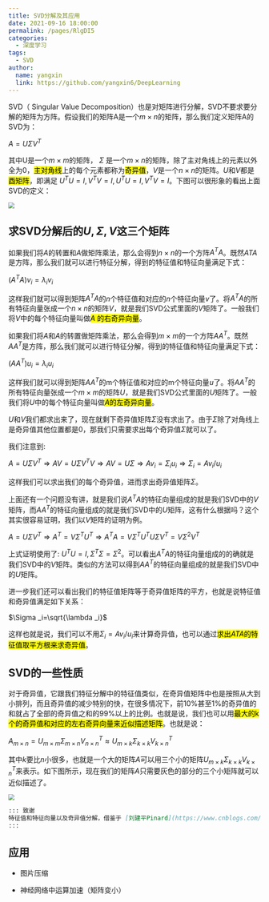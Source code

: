 ```yaml
---
title: SVD分解及其应用
date: 2021-09-16 18:00:00
permalink: /pages/RlgDI5
categories: 
  - 深度学习
tags: 
  - SVD
author: 
  name: yangxin
  link: https://github.com/yangxin6/DeepLearning
---
```


SVD（ Singular Value Decomposition）也是对矩阵进行分解，SVD不要求要分解的矩阵为方阵。假设我们的矩阵A是一个$m×n$的矩阵，那么我们定义矩阵A的SVD为：

$A=U\Sigma V^T$

其中U是一个$m×m$的矩阵， $\Sigma$ 是一个$m×n$的矩阵，除了主对角线上的元素以外全为0，<mark>主对角线</mark>上的每个元素都称为<mark>奇异值</mark>，$V$是一个$n×n$的矩阵。$U$和$V$都是<mark>酉矩阵</mark>，即满足 $U^TU=I,V^TV=I,U^TU=I,V^TV=I$。下图可以很形象的看出上面SVD的定义：

<img src="https://cdn.jsdelivr.net/gh/yangxin6/img-hosting@master/images/1042406-20170105115457425-1545975626.76l3jj3sr6o0.png" style="zoom:75%;" />

## 求SVD分解后的$U,\Sigma ,V$这三个矩阵

如果我们将$A$的转置和$A$做矩阵乘法，那么会得到$n×n$的一个方阵$A^TA$。既然$ATA$是方阵，那么我们就可以进行特征分解，得到的特征值和特征向量满足下式：

$(A^TA)v_i=\lambda _iv_i$

这样我们就可以得到矩阵$A^TA$的$n$个特征值和对应的$n$个特征向量$v$了。将$A^TA$的所有特征向量张成一个$n×n$的矩阵$V$，就是我们SVD公式里面的$V$矩阵了。一般我们将$V$中的每个特征向量叫做<mark>$A$ 的右奇异向量</mark>。

如果我们将$A$和$A$的转置做矩阵乘法，那么会得到$m×m$的一个方阵$AA^T$。既然$AA^T$是方阵，那么我们就可以进行特征分解，得到的特征值和特征向量满足下式：

$(AA^T)u_i=\lambda _iu_i$

这样我们就可以得到矩阵$AA^T$的m个特征值和对应的m个特征向量$u$了。将$AA^T$的所有特征向量张成一个$m×m$的矩阵$U$，就是我们SVD公式里面的$U$矩阵了。一般我们将$U$中的每个特征向量叫做<mark>$A$的左奇异向量</mark>。

$U$和$V$我们都求出来了，现在就剩下奇异值矩阵$\Sigma$没有求出了。由于$\Sigma$除了对角线上是奇异值其他位置都是0，那我们只需要求出每个奇异值$\Sigma$就可以了。

我们注意到:

$A=U\Sigma V^T\Rightarrow AV=U\Sigma V^TV\Rightarrow AV=U\Sigma \Rightarrow Av_i=\Sigma _iu_i\Rightarrow \Sigma _i=Av_i/u_i$

 这样我们可以求出我们的每个奇异值，进而求出奇异值矩阵$\Sigma$。

上面还有一个问题没有讲，就是我们说$A^TA$的特征向量组成的就是我们SVD中的$V$矩阵，而$AA^T$的特征向量组成的就是我们SVD中的$U$矩阵，这有什么根据吗？这个其实很容易证明，我们以$V$矩阵的证明为例。

$A=U\Sigma V^T\Rightarrow A^T=V\Sigma ^TU^T\Rightarrow A^TA=V\Sigma ^TU^TU\Sigma V^T=V\Sigma ^2V^T$

上式证明使用了: $U^TU=I,\Sigma ^T\Sigma =\Sigma ^2$。可以看出$A^TA$的特征向量组成的的确就是我们SVD中的$V$矩阵。类似的方法可以得到$AA^T$的特征向量组成的就是我们SVD中的$U$矩阵。

进一步我们还可以看出我们的特征值矩阵等于奇异值矩阵的平方，也就是说特征值和奇异值满足如下关系：

$\Sigma _i=\sqrt{\lambda _i}$

这样也就是说，我们可以不用$\Sigma _i=Av_i/u_i$来计算奇异值，也可以通过<mark>求出$ATA$的特征值取平方根来求奇异值</mark>。

## SVD的一些性质

对于奇异值，它跟我们特征分解中的特征值类似，在奇异值矩阵中也是按照从大到小排列，而且奇异值的减少特别的快，在很多情况下，前10%甚至1%的奇异值的和就占了全部的奇异值之和的99%以上的比例。也就是说，我们也可以用<mark>最大的k个的奇异值和对应的左右奇异向量来近似描述矩阵</mark>。也就是说：

$A_{m×n}=U_{m×m}\Sigma _{m×n}V_{n×n}^T≈U_{m×k}\Sigma _{k×k}V_{k×n}^T$

其中$k$要比$n$小很多，也就是一个大的矩阵$A$可以用三个小的矩阵$U_{m×k}\Sigma _{k×k}V_{k×n}^T$来表示。如下图所示，现在我们的矩阵$A$只需要灰色的部分的三个小矩阵就可以近似描述了。

<img src="https://cdn.jsdelivr.net/gh/yangxin6/img-hosting@master/images/1042406-20170105140822191-1774139119.52f9pl3lqac0.png" style="zoom:75%;" />



```md
::: 致谢
特征值和特征向量以及奇异值分解，借鉴于 [刘建平Pinard](https://www.cnblogs.com/pinard/p/6251584.html) 作者的博客
:::
```

## 应用

- 图片压缩

- 神经网络中运算加速（矩阵变小）

